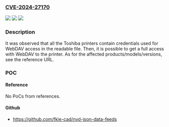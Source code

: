 ### [CVE-2024-27170](https://cve.mitre.org/cgi-bin/cvename.cgi?name=CVE-2024-27170)
![](https://img.shields.io/static/v1?label=Product&message=Toshiba%20Tec%20e-Studio%20multi-function%20peripheral%20(MFP)&color=blue)
![](https://img.shields.io/static/v1?label=Version&message=%3D%20see%20the%20reference%20URL%20&color=brighgreen)
![](https://img.shields.io/static/v1?label=Vulnerability&message=CWE-798%20Use%20of%20Hard-coded%20Credentials&color=brighgreen)

### Description

It was observed that all the Toshiba printers contain credentials used for WebDAV access in the readable file. Then, it is possible to get a full access with WebDAV to the printer. As for the affected products/models/versions, see the reference URL.

### POC

#### Reference
No PoCs from references.

#### Github
- https://github.com/fkie-cad/nvd-json-data-feeds

